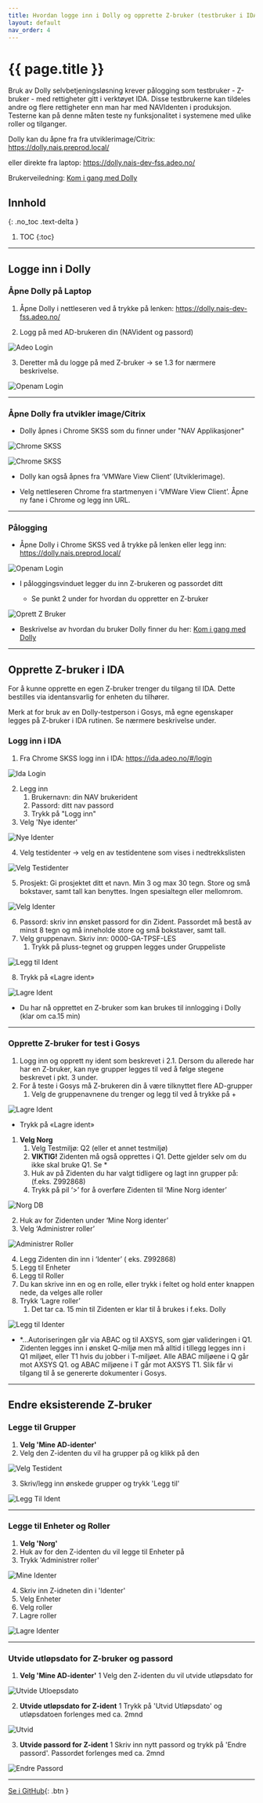 ```yaml
---
title: Hvordan logge inn i Dolly og opprette Z-bruker (testbruker i IDA-rutinen)
layout: default
nav_order: 4
---
```


# {{ page.title }}

Bruk av Dolly selvbetjeningsløsning krever pålogging som testbruker - Z-bruker - med rettigheter gitt i verktøyet IDA. Disse testbrukerne kan tildeles andre og flere rettigheter enn man har med NAVIdenten i produksjon. Testerne kan på denne måten teste ny funksjonalitet i systemene med ulike roller og tilganger. 

Dolly kan du åpne fra fra utviklerimage/Citrix: https://dolly.nais.preprod.local/ 

eller direkte fra laptop: https://dolly.nais-dev-fss.adeo.no/

Brukerveiledning: [Kom i gang med Dolly](../index.md)

## Innhold
{: .no_toc .text-delta }

1. TOC
{:toc}

---
    
 
## Logge inn i Dolly

### Åpne Dolly på Laptop

1. Åpne Dolly i nettleseren ved å trykke på lenken: https://dolly.nais-dev-fss.adeo.no/ 

2. Logg på med AD-brukeren din (NAVident og passord)

![Adeo Login](assets/adeo_login.png)


3. Deretter må du logge på med Z-bruker → se 1.3 for nærmere beskrivelse.

![Openam Login](assets/openam_logginn.png)

---

### Åpne Dolly fra utvikler image/Citrix
* Dolly åpnes i Chrome SKSS som du finner under "NAV Applikasjoner" 

![Chrome SKSS](assets/windows_search.png)

![Chrome SKSS](assets/chrome_skss.png)

* Dolly kan også åpnes fra ‘VMWare View Client’ (Utviklerimage). 

* Velg nettleseren Chrome  fra startmenyen i ‘VMWare View Client’. Åpne ny fane i Chrome og legg inn URL.

---

### Pålogging
* Åpne Dolly i Chrome SKSS ved å trykke på lenken eller legg inn: https://dolly.nais.preprod.local/

![Openam Login](assets/openam_logginn.png)

* I påloggingsvinduet legger du inn Z-brukeren og passordet ditt

    * Se punkt 2 under for hvordan du oppretter en Z-bruker

![Oprett Z Bruker](assets/testdatagrupper.png)
* Beskrivelse av hvordan du bruker Dolly finner du her: [Kom i gang med Dolly](../index.md)


---


## Opprette Z-bruker i IDA
For å kunne opprette en egen Z-bruker trenger du tilgang til IDA. Dette bestilles via identansvarlig for enheten du tilhører.  

Merk at for bruk av en Dolly-testperson i Gosys, må egne egenskaper legges på Z-bruker i IDA rutinen. Se nærmere beskrivelse under.

### Logg inn i IDA
1. Fra Chrome SKSS logg inn i IDA: https://ida.adeo.no/#/login


![Ida Login](assets/ida_login.png)

2. Legg inn 
    1. Brukernavn: din NAV brukerident
    2. Passord: ditt nav passord
    3. Trykk på "Logg inn"
3. Velg 'Nye identer'

![Nye Identer](assets/nye_identer.png)

4. Velg testidenter → velg en av testidentene som vises i nedtrekkslisten

![Velg Testidenter](assets/velg_testident.png)

5. Prosjekt: Gi prosjektet ditt et navn. Min 3 og max 30 tegn. Store og små bokstaver, samt tall kan benyttes. Ingen spesialtegn eller mellomrom.

![Velg Identer](assets/veld_identer.png)

6. Passord: skriv inn ønsket passord for din Zident. Passordet må bestå av minst 8 tegn og må inneholde store og små bokstaver, samt tall.
7. Velg gruppenavn. Skriv inn: 0000-GA-TPSF-LES 
    1. Trykk på pluss-tegnet og gruppen legges under Gruppeliste
    
![Legg til Ident](assets/leggtil_ident.png)

8. Trykk på «Lagre ident»

![Lagre Ident](assets/lagre_ident.png)

* Du har nå opprettet en Z-bruker som kan brukes til innlogging i Dolly (klar om ca.15 min)

---

### Opprette Z-bruker for test i Gosys
1. Logg inn og opprett ny ident som beskrevet i 2.1. Dersom du allerede har har en Z-bruker, kan nye grupper legges til ved å følge stegene beskrevet i pkt. 3 under. 
2. For å teste i Gosys må Z-brukeren din å være tilknyttet flere AD-grupper
    1. Velg de gruppenavnene du trenger og legg til ved å trykke på +

![Lagre Ident](assets/nye_identer_2.png)

* Trykk på «Lagre ident» 


1. **Velg Norg**
    1. Velg Testmiljø: Q2 (eller et annet testmiljø)
    2. **VIKTIG!** Zidenten må også opprettes i Q1. Dette gjelder selv om du ikke skal bruke Q1. Se * 
    3. Huk av på Zidenten du har valgt tidligere og lagt inn grupper på: (f.eks. Z992868)
    4. Trykk på pil ‘>’ for å overføre Zidenten til ‘Mine Norg identer’

![Norg DB](assets/focus_norg_db.png)

2.  Huk av for Zidenten under ‘Mine Norg identer’
3.  Velg ‘Administrer roller’

![Administrer Roller](assets/focus_administrer_roller.png)

4. Legg Zidenten din inn i ‘Identer’ ( eks. Z992868)
5. Legg til Enheter
6. Legg til Roller 
7. Du kan skrive inn en og en rolle, eller trykk i feltet og hold enter knappen nede, da velges alle roller
8. Trykk ‘Lagre roller’
    1. Det tar ca. 15 min til Zidenten er klar til å brukes i f.eks. Dolly

![Legg til Identer](assets/administrer_roller_2.png)

*   *...Autoriseringen går via ABAC og til AXSYS, som gjør valideringen i Q1. Zidenten legges inn i ønsket Q-miljø men må alltid i tillegg legges inn i Q1 miljøet, eller T1 hvis du jobber i T-miljøet. Alle ABAC miljøene i Q går mot AXSYS Q1. og ABAC miljøene i T går mot AXSYS T1. Slik får vi tilgang til å se genererte dokumenter i Gosys.

---

## Endre eksisterende Z-bruker
### Legge til Grupper
1. **Velg 'Mine AD-identer'**
2. Velg den Z-identen du vil ha grupper på og klikk på den


![Velg Testident](assets/administrasjon_testidenter.png)

3. Skriv/legg inn ønskede grupper og trykk 'Legg til'

![Legg Til Ident](assets/oensket_gruppenavn.png)

---

### Legge til Enheter og Roller
1. **Velg 'Norg'**
2. Huk av for den Z-identen du vil legge til Enheter på
3. Trykk 'Administrer roller'

![Mine Identer](assets/mine_identer.png)

4. Skriv inn Z-idneten din i 'Identer'
5. Velg Enheter
6. Velg roller
7. Lagre roller

![Lagre Identer](assets/administrer_roller.png)

---

### Utvide utløpsdato for Z-bruker og passord
1. **Velg 'Mine AD-identer'**
    1 Velg den Z-identen du vil utvide utløpsdato for 
    
![Utvide Utloepsdato](assets/administrasjon_testidenter.png)

2. **Utvide utløpsdato for Z-ident**
    1 Trykk på 'Utvid Utløpsdato' og utløpsdatoen forlenges med ca. 2mnd 
    
![Utvid](assets/utvide_utloepsdato.png)

3. **Utvide passord for Z-ident**
    1 Skriv inn nytt passord og trykk på 'Endre passord'. Passordet forlenges med ca. 2mnd 

![Endre Passord](assets/utvide_passord.png)

---

[Se i GitHub](https://github.com/navikt/dolly-frontend/){: .btn }